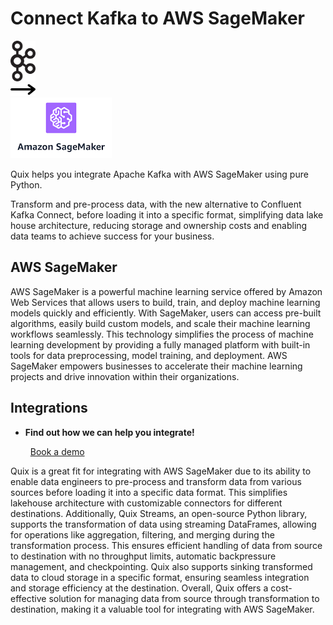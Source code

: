 # Connect Kafka to AWS SageMaker

<div class="connect-images cards blog-grid-card" markdown>
<div>
<img src="../images/kafka_logo.png" width="40px" />
</div>
<div>
<img src="../images/arrow.svg" width="40px" />
</div>
<div>
<img src="./images/aws-sagemaker_1.jpg" />
</div>
</div>

Quix helps you integrate Apache Kafka with AWS SageMaker using pure Python.

Transform and pre-process data, with the new alternative to Confluent Kafka Connect, before loading it into a specific format, simplifying data lake house architecture, reducing storage and ownership costs and enabling data teams to achieve success for your business.

## AWS SageMaker

AWS SageMaker is a powerful machine learning service offered by Amazon Web Services that allows users to build, train, and deploy machine learning models quickly and efficiently. With SageMaker, users can access pre-built algorithms, easily build custom models, and scale their machine learning workflows seamlessly. This technology simplifies the process of machine learning development by providing a fully managed platform with built-in tools for data preprocessing, model training, and deployment. AWS SageMaker empowers businesses to accelerate their machine learning projects and drive innovation within their organizations.

## Integrations

<div class="grid cards" markdown>

- __Find out how we can help you integrate!__

    <a class="md-button md-button--primary" href="https://quix.io/book-a-demo" target="_blank" style="margin:.5rem;">Book a demo</a>

</div>


Quix is a great fit for integrating with AWS SageMaker due to its ability to enable data engineers to pre-process and transform data from various sources before loading it into a specific data format. This simplifies lakehouse architecture with customizable connectors for different destinations. Additionally, Quix Streams, an open-source Python library, supports the transformation of data using streaming DataFrames, allowing for operations like aggregation, filtering, and merging during the transformation process. This ensures efficient handling of data from source to destination with no throughput limits, automatic backpressure management, and checkpointing. Quix also supports sinking transformed data to cloud storage in a specific format, ensuring seamless integration and storage efficiency at the destination. Overall, Quix offers a cost-effective solution for managing data from source through transformation to destination, making it a valuable tool for integrating with AWS SageMaker.


